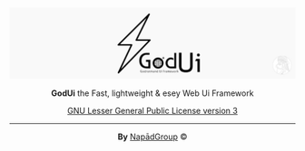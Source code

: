 <div align="center">

<img src="./images/banner.jpg">

**GodUi** the Fast, lightweight & esey Web Ui Framework

[GNU Lesser General Public License version 3](https://opensource.org/licenses/LGPL-3.0)

---

**By** [NapādGroup](https://github.com/NapadGroup) &copy;
